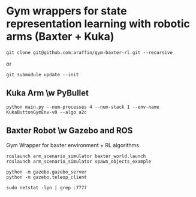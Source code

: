 # Gym wrappers for state representation learning with robotic arms (Baxter + Kuka)


```
git clone git@github.com:araffin/gym-baxter-rl.git --recursive
```

or
```
git submodule update --init
```

## Kuka Arm \w PyBullet

```
python main.py --num-processes 4 --num-stack 1 --env-name KukaButtonGymEnv-v0 --algo a2c
```


## Baxter Robot \w Gazebo and ROS
Gym Wrapper for baxter environment + RL algorithms

```
roslaunch arm_scenario_simulator baxter_world.launch
roslaunch arm_scenario_simulator spawn_objects_example

python -m gazebo.gazebo_server
python -m gazebo.teleop_client
```

```
sudo netstat -lpn | grep :7777
```
